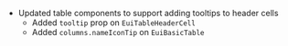 - Updated table components to support adding tooltips to header cells
  - Added `tooltip` prop on `EuiTableHeaderCell`
  - Added `columns.nameIconTip` on `EuiBasicTable`
